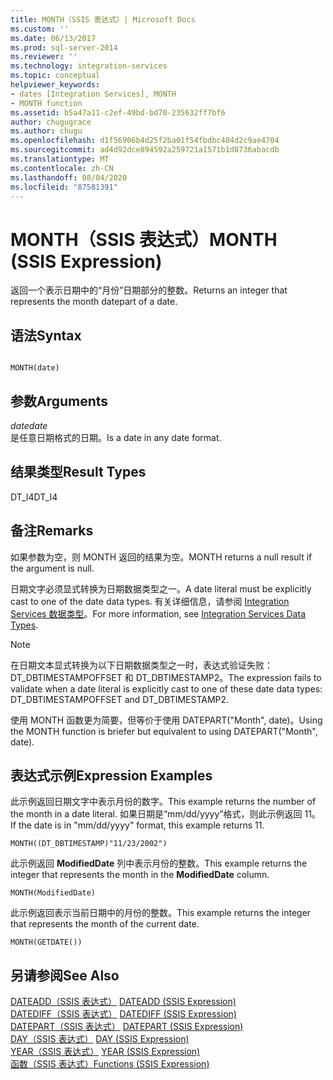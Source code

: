 ```yaml
---
title: MONTH（SSIS 表达式）| Microsoft Docs
ms.custom: ''
ms.date: 06/13/2017
ms.prod: sql-server-2014
ms.reviewer: ''
ms.technology: integration-services
ms.topic: conceptual
helpviewer_keywords:
- dates [Integration Services], MONTH
- MONTH function
ms.assetid: b5a47a11-c2ef-49bd-bd70-235632ff7bf6
author: chugugrace
ms.author: chugu
ms.openlocfilehash: d1f56906b4d25f2ba01f54fbdbc404d2c9ae4704
ms.sourcegitcommit: ad4d92dce894592a259721a1571b1d8736abacdb
ms.translationtype: MT
ms.contentlocale: zh-CN
ms.lasthandoff: 08/04/2020
ms.locfileid: "87581391"
---
```

# <a name="month-ssis-expression"></a><span data-ttu-id="d71e7-102">MONTH（SSIS 表达式）</span><span class="sxs-lookup"><span data-stu-id="d71e7-102">MONTH (SSIS Expression)</span></span>
  <span data-ttu-id="d71e7-103">返回一个表示日期中的“月份”日期部分的整数。</span><span class="sxs-lookup"><span data-stu-id="d71e7-103">Returns an integer that represents the month datepart of a date.</span></span>  
  
## <a name="syntax"></a><span data-ttu-id="d71e7-104">语法</span><span class="sxs-lookup"><span data-stu-id="d71e7-104">Syntax</span></span>  
  
```  
  
MONTH(date)  
```  
  
## <a name="arguments"></a><span data-ttu-id="d71e7-105">参数</span><span class="sxs-lookup"><span data-stu-id="d71e7-105">Arguments</span></span>  
 <span data-ttu-id="d71e7-106">*date*</span><span class="sxs-lookup"><span data-stu-id="d71e7-106">*date*</span></span>  
 <span data-ttu-id="d71e7-107">是任意日期格式的日期。</span><span class="sxs-lookup"><span data-stu-id="d71e7-107">Is a date in any date format.</span></span>  
  
## <a name="result-types"></a><span data-ttu-id="d71e7-108">结果类型</span><span class="sxs-lookup"><span data-stu-id="d71e7-108">Result Types</span></span>  
 <span data-ttu-id="d71e7-109">DT_I4</span><span class="sxs-lookup"><span data-stu-id="d71e7-109">DT_I4</span></span>  
  
## <a name="remarks"></a><span data-ttu-id="d71e7-110">备注</span><span class="sxs-lookup"><span data-stu-id="d71e7-110">Remarks</span></span>  
 <span data-ttu-id="d71e7-111">如果参数为空，则 MONTH 返回的结果为空。</span><span class="sxs-lookup"><span data-stu-id="d71e7-111">MONTH returns a null result if the argument is null.</span></span>  
  
 <span data-ttu-id="d71e7-112">日期文字必须显式转换为日期数据类型之一。</span><span class="sxs-lookup"><span data-stu-id="d71e7-112">A date literal must be explicitly cast to one of the date data types.</span></span> <span data-ttu-id="d71e7-113">有关详细信息，请参阅 [Integration Services 数据类型](../data-flow/integration-services-data-types.md)。</span><span class="sxs-lookup"><span data-stu-id="d71e7-113">For more information, see [Integration Services Data Types](../data-flow/integration-services-data-types.md).</span></span>  
  
> [!NOTE]  
>  <span data-ttu-id="d71e7-114">在日期文本显式转换为以下日期数据类型之一时，表达式验证失败：DT_DBTIMESTAMPOFFSET 和 DT_DBTIMESTAMP2。</span><span class="sxs-lookup"><span data-stu-id="d71e7-114">The expression fails to validate when a date literal is explicitly cast to one of these date data types: DT_DBTIMESTAMPOFFSET and DT_DBTIMESTAMP2.</span></span>  
  
 <span data-ttu-id="d71e7-115">使用 MONTH 函数更为简要，但等价于使用 DATEPART("Month", date)。</span><span class="sxs-lookup"><span data-stu-id="d71e7-115">Using the MONTH function is briefer but equivalent to using DATEPART("Month", date).</span></span>  
  
## <a name="expression-examples"></a><span data-ttu-id="d71e7-116">表达式示例</span><span class="sxs-lookup"><span data-stu-id="d71e7-116">Expression Examples</span></span>  
 <span data-ttu-id="d71e7-117">此示例返回日期文字中表示月份的数字。</span><span class="sxs-lookup"><span data-stu-id="d71e7-117">This example returns the number of the month in a date literal.</span></span> <span data-ttu-id="d71e7-118">如果日期是“mm/dd/yyyy”格式，则此示例返回 11。</span><span class="sxs-lookup"><span data-stu-id="d71e7-118">If the date is in "mm/dd/yyyy" format, this example returns 11.</span></span>  
  
```  
MONTH((DT_DBTIMESTAMP)"11/23/2002")  
```  
  
 <span data-ttu-id="d71e7-119">此示例返回 **ModifiedDate** 列中表示月份的整数。</span><span class="sxs-lookup"><span data-stu-id="d71e7-119">This example returns the integer that represents the month in the **ModifiedDate** column.</span></span>  
  
```  
MONTH(ModifiedDate)  
```  
  
 <span data-ttu-id="d71e7-120">此示例返回表示当前日期中的月份的整数。</span><span class="sxs-lookup"><span data-stu-id="d71e7-120">This example returns the integer that represents the month of the current date.</span></span>  
  
```  
MONTH(GETDATE())  
```  
  
## <a name="see-also"></a><span data-ttu-id="d71e7-121">另请参阅</span><span class="sxs-lookup"><span data-stu-id="d71e7-121">See Also</span></span>  
 <span data-ttu-id="d71e7-122">[DATEADD（SSIS 表达式）](dateadd-ssis-expression.md) </span><span class="sxs-lookup"><span data-stu-id="d71e7-122">[DATEADD &#40;SSIS Expression&#41;](dateadd-ssis-expression.md) </span></span>  
 <span data-ttu-id="d71e7-123">[DATEDIFF（SSIS 表达式）](datediff-ssis-expression.md) </span><span class="sxs-lookup"><span data-stu-id="d71e7-123">[DATEDIFF &#40;SSIS Expression&#41;](datediff-ssis-expression.md) </span></span>  
 <span data-ttu-id="d71e7-124">[DATEPART（SSIS 表达式）](datepart-ssis-expression.md) </span><span class="sxs-lookup"><span data-stu-id="d71e7-124">[DATEPART &#40;SSIS Expression&#41;](datepart-ssis-expression.md) </span></span>  
 <span data-ttu-id="d71e7-125">[DAY（SSIS 表达式）](day-ssis-expression.md) </span><span class="sxs-lookup"><span data-stu-id="d71e7-125">[DAY &#40;SSIS Expression&#41;](day-ssis-expression.md) </span></span>  
 <span data-ttu-id="d71e7-126">[YEAR（SSIS 表达式）](year-ssis-expression.md) </span><span class="sxs-lookup"><span data-stu-id="d71e7-126">[YEAR &#40;SSIS Expression&#41;](year-ssis-expression.md) </span></span>  
 [<span data-ttu-id="d71e7-127">函数（SSIS 表达式）</span><span class="sxs-lookup"><span data-stu-id="d71e7-127">Functions &#40;SSIS Expression&#41;</span></span>](functions-ssis-expression.md)  
  
  
